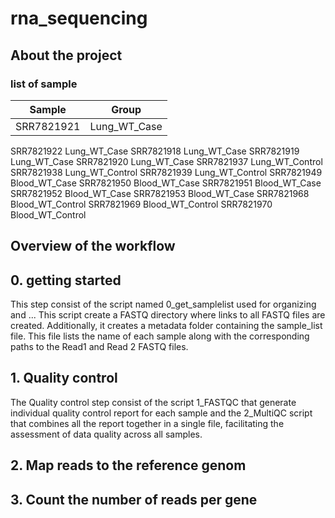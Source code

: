 # rna_sequencing

## About the project

### list of sample 
|Sample	|Group|
|-------|------|
|SRR7821921|	Lung_WT_Case|
SRR7821922	Lung_WT_Case
SRR7821918	Lung_WT_Case
SRR7821919	Lung_WT_Case
SRR7821920	Lung_WT_Case
SRR7821937	Lung_WT_Control
SRR7821938	Lung_WT_Control
SRR7821939	Lung_WT_Control
SRR7821949	Blood_WT_Case
SRR7821950	Blood_WT_Case
SRR7821951	Blood_WT_Case
SRR7821952	Blood_WT_Case
SRR7821953	Blood_WT_Case
SRR7821968	Blood_WT_Control
SRR7821969	Blood_WT_Control
SRR7821970	Blood_WT_Control
## Overview of the workflow

## 0. getting started

This step consist of the script named 0_get_samplelist used for organizing and ... This script create a FASTQ directory where links to all FASTQ files are created. Additionally, it creates a metadata folder containing the sample_list file. This file lists the name of each sample along with the corresponding paths to the Read1 and Read 2 FASTQ files.

## 1. Quality control 

The Quality control step consist of the script 1_FASTQC that generate individual quality control report for each sample and the 2_MultiQC script that combines all the report together in a single file, facilitating the assessment of data quality across all samples.

## 2. Map reads to the reference genom 



## 3. Count the number of reads per gene
